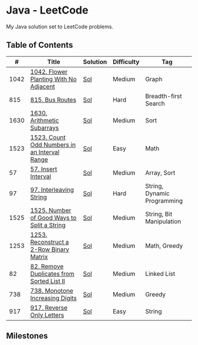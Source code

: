 # Java - LeetCode

My Java solution set to LeetCode problems.

## Table of Contents

| # | Title | Solution | Difficulty | Tag |
| - | - | - | - | - |
| 1042 | [1042. Flower Planting With No Adjacent](https://leetcode.com/problems/flower-planting-with-no-adjacent/) | [Sol](./1042.java) | Medium | Graph |
| 815 | [815. Bus Routes](https://leetcode.com/problems/bus-routes/) | [Sol](./815.java) | Hard | Breadth-first Search |
| 1630 | [1630. Arithmetic Subarrays](https://leetcode.com/problems/arithmetic-subarrays/) | [Sol](./1630.java) | Medium | Sort |
| 1523 | [1523. Count Odd Numbers in an Interval Range](https://leetcode.com/problems/count-odd-numbers-in-an-interval-range/) | [Sol](./1523.java) | Easy | Math |
| 57 | [57. Insert Interval](https://leetcode.com/problems/insert-interval/) | [Sol](./57.java) | Medium | Array, Sort |
| 97 | [97. Interleaving String](https://leetcode.com/problems/interleaving-string/) | [Sol](./97.java) | Hard | String, Dynamic Programming |
| 1525 | [1525. Number of Good Ways to Split a String](https://leetcode.com/problems/number-of-good-ways-to-split-a-string/) | [Sol](./1525.java) | Medium | String, Bit Manipulation |
| 1253 | [1253. Reconstruct a 2-Row Binary Matrix](https://leetcode.com/problems/reconstruct-a-2-row-binary-matrix/) | [Sol](./1253.java) | Medium | Math, Greedy |
| 82 | [82. Remove Duplicates from Sorted List II](https://leetcode.com/problems/remove-duplicates-from-sorted-list-ii/) | [Sol](./82.java) | Medium | Linked List |
| 738 | [738. Monotone Increasing Digits](https://leetcode.com/problems/monotone-increasing-digits/) | [Sol](./738.java) | Medium | Greedy |
| 917 | [917. Reverse Only Letters](https://leetcode.com/problems/reverse-only-letters/) | [Sol](./917.java) | Easy | String |

## Milestones
